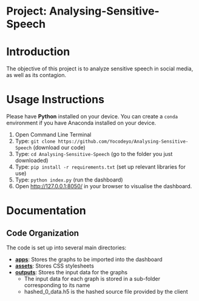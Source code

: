 # Project: Analysing-Sensitive-Speech

# Introduction 
The objective of this project is to analyze sensitive speech in social media, as well as its contagion.

# Usage Instructions
Please have **Python** installed on your device. You can create a `conda` environment if you have Anaconda installed on your device.
1. Open Command Line Terminal
2. Type: `git clone https://github.com/Yocodeyo/Analysing-Sensitive-Speech` (download our code)
3. Type: `cd Analysing-Sensitive-Speech` (go to the folder you just downloaded)
4. Type: `pip install -r requirements.txt` (set up relevant libraries for use)
5. Type: `python index.py` (run the dashboard)
6. Open http://127.0.0.1:8050/ in your browser to visualise the dashboard.

# Documentation

## Code Organization

The code is set up into several main directories:
- [**apps**](https://github.com/Yocodeyo/Analysing-Sensitive-Speech/tree/main/apps): Stores the graphs to be imported into the dashboard
- [**assets**](https://github.com/Yocodeyo/Analysing-Sensitive-Speech/tree/main/assets): Stores CSS stylesheets
- [**outputs**](https://github.com/Yocodeyo/Analysing-Sensitive-Speech/tree/main/outputs): Stores the input data for the graphs
     - The input data for each graph is stored in a sub-folder corresponding to its name
     - hashed_0_data.h5 is the hashed source file provided by the client



